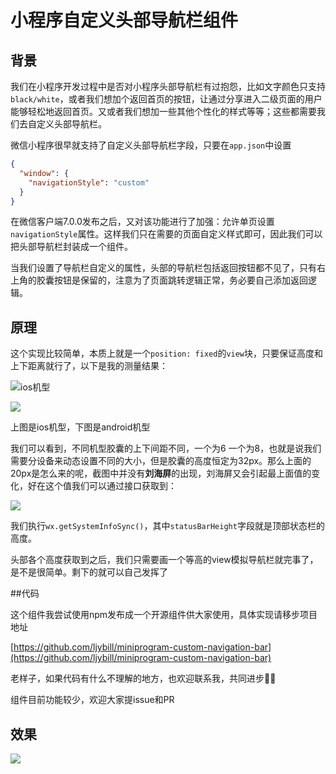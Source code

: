 # 小程序自定义头部导航栏组件



## 背景

我们在小程序开发过程中是否对小程序头部导航栏有过抱怨，比如文字颜色只支持`black/white`，或者我们想加个返回首页的按钮，让通过分享进入二级页面的用户能够轻松地返回首页。又或者我们想加一些其他个性化的样式等等；这些都需要我们去自定义头部导航栏。

微信小程序很早就支持了自定义头部导航栏字段，只要在`app.json`中设置

```json
{
  "window": {
    "navigationStyle": "custom"
  }
}
```

在微信客户端7.0.0发布之后，又对该功能进行了加强：允许单页设置`navigationStyle`属性。这样我们只在需要的页面自定义样式即可，因此我们可以把头部导航栏封装成一个组件。

当我们设置了导航栏自定义的属性，头部的导航栏包括返回按钮都不见了，只有右上角的胶囊按钮是保留的，注意为了页面跳转逻辑正常，务必要自己添加返回逻辑。



## 原理

这个实现比较简单，本质上就是一个`position: fixed`的`view`块，只要保证高度和上下距离就行了，以下是我的测量结果：

![ios机型](https://i.loli.net/2019/05/23/5ce600458fa4139574.png)

![](https://i.loli.net/2019/05/23/5ce601dd9ff6830719.png)

上图是ios机型，下图是android机型

我们可以看到，不同机型胶囊的上下间距不同，一个为6 一个为8，也就是说我们需要分设备来动态设置不同的大小，但是胶囊的高度恒定为32px。那么上面的20px是怎么来的呢，截图中并没有**刘海屏**的出现，刘海屏又会引起最上面值的变化，好在这个值我们可以通过接口获取到：

![](https://i.loli.net/2019/05/23/5ce603732a3dc61710.png)

我们执行`wx.getSystemInfoSync()`，其中`statusBarHeight`字段就是顶部状态栏的高度。

头部各个高度获取到之后，我们只需要画一个等高的view模拟导航栏就完事了，是不是很简单。剩下的就可以自己发挥了



##代码 

这个组件我尝试使用npm发布成一个开源组件供大家使用，具体实现请移步项目地址

[https://github.com/ljybill/miniprogram-custom-navigation-bar](https://github.com/ljybill/miniprogram-custom-navigation-bar)

老样子，如果代码有什么不理解的地方，也欢迎联系我，共同进步💪💪

组件目前功能较少，欢迎大家提issue和PR

##  效果

![](https://i.loli.net/2019/05/23/5ce606bc4d39612495.gif)